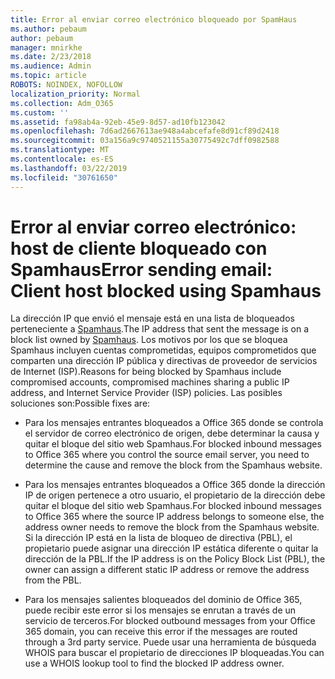 ```yaml
---
title: Error al enviar correo electrónico bloqueado por SpamHaus
ms.author: pebaum
author: pebaum
manager: mnirkhe
ms.date: 2/23/2018
ms.audience: Admin
ms.topic: article
ROBOTS: NOINDEX, NOFOLLOW
localization_priority: Normal
ms.collection: Adm_O365
ms.custom: ''
ms.assetid: fa98ab4a-92eb-45e9-8d57-ad10fb123042
ms.openlocfilehash: 7d6ad2667613ae948a4abcefafe8d91cf89d2418
ms.sourcegitcommit: 03a156a9c9740521155a30775492c7dff0982588
ms.translationtype: MT
ms.contentlocale: es-ES
ms.lasthandoff: 03/22/2019
ms.locfileid: "30761650"
---
```

# <a name="error-sending-email-client-host-blocked-using-spamhaus"></a><span data-ttu-id="dd4af-102">Error al enviar correo electrónico: host de cliente bloqueado con Spamhaus</span><span class="sxs-lookup"><span data-stu-id="dd4af-102">Error sending email: Client host blocked using Spamhaus</span></span>

<span data-ttu-id="dd4af-103">La dirección IP que envió el mensaje está en una lista de bloqueados perteneciente a [Spamhaus](https://go.microsoft.com/fwlink/p/?linkid=123245).</span><span class="sxs-lookup"><span data-stu-id="dd4af-103">The IP address that sent the message is on a block list owned by [Spamhaus](https://go.microsoft.com/fwlink/p/?linkid=123245).</span></span> <span data-ttu-id="dd4af-104">Los motivos por los que se bloquea Spamhaus incluyen cuentas comprometidas, equipos comprometidos que comparten una dirección IP pública y directivas de proveedor de servicios de Internet (ISP).</span><span class="sxs-lookup"><span data-stu-id="dd4af-104">Reasons for being blocked by Spamhaus include compromised accounts, compromised machines sharing a public IP address, and Internet Service Provider (ISP) policies.</span></span> <span data-ttu-id="dd4af-105">Las posibles soluciones son:</span><span class="sxs-lookup"><span data-stu-id="dd4af-105">Possible fixes are:</span></span>
  
- <span data-ttu-id="dd4af-106">Para los mensajes entrantes bloqueados a Office 365 donde se controla el servidor de correo electrónico de origen, debe determinar la causa y quitar el bloque del sitio web Spamhaus.</span><span class="sxs-lookup"><span data-stu-id="dd4af-106">For blocked inbound messages to Office 365 where you control the source email server, you need to determine the cause and remove the block from the Spamhaus website.</span></span>
    
- <span data-ttu-id="dd4af-107">Para los mensajes entrantes bloqueados a Office 365 donde la dirección IP de origen pertenece a otro usuario, el propietario de la dirección debe quitar el bloque del sitio web Spamhaus.</span><span class="sxs-lookup"><span data-stu-id="dd4af-107">For blocked inbound messages to Office 365 where the source IP address belongs to someone else, the address owner needs to remove the block from the Spamhaus website.</span></span> <span data-ttu-id="dd4af-108">Si la dirección IP está en la lista de bloqueo de directiva (PBL), el propietario puede asignar una dirección IP estática diferente o quitar la dirección de la PBL.</span><span class="sxs-lookup"><span data-stu-id="dd4af-108">If the IP address is on the Policy Block List (PBL), the owner can assign a different static IP address or remove the address from the PBL.</span></span>
    
- <span data-ttu-id="dd4af-109">Para los mensajes salientes bloqueados del dominio de Office 365, puede recibir este error si los mensajes se enrutan a través de un servicio de terceros.</span><span class="sxs-lookup"><span data-stu-id="dd4af-109">For blocked outbound messages from your Office 365 domain, you can receive this error if the messages are routed through a 3rd party service.</span></span> <span data-ttu-id="dd4af-110">Puede usar una herramienta de búsqueda WHOIS para buscar el propietario de direcciones IP bloqueadas.</span><span class="sxs-lookup"><span data-stu-id="dd4af-110">You can use a WHOIS lookup tool to find the blocked IP address owner.</span></span>
    

